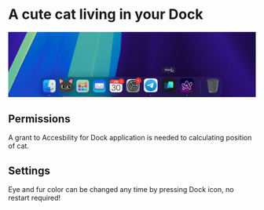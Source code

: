 # A cute cat living in your Dock

![preview](Assets/preview.gif)

## Permissions

A grant to Accesbility for Dock application is needed to calculating position of cat.

## Settings

Eye and fur color can be changed any time by pressing Dock icon, no restart required!

